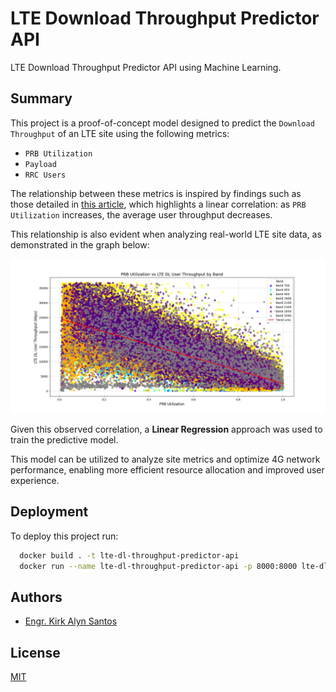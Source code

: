 
# LTE Download Throughput Predictor API

LTE Download Throughput Predictor API using Machine Learning.

## Summary

This project is a proof-of-concept model designed to predict the `Download Throughput` of an LTE site using the following metrics:

- `PRB Utilization`
- `Payload`
- `RRC Users`

The relationship between these metrics is inspired by findings such as those detailed in [this article](https://www.researchgate.net/figure/The-test-set-LTE-cells-PRB-utilization-vs-average-user-throughput-of-1-busy-hour-Linear_fig3_345446849?fbclid=IwZXh0bgNhZW0CMTEAAR05hot6mKNi2HTGkK5CIhinJhs0J-7AyueSaDXfHjnn_4GZN2Cmrw-hIX8_aem_J7at88cjMh_qC9387ZtV0A&__cf_chl_tk=.LRTE2OXcHhJZaYeivl7qdzXL_CdY094uJ4uepfNQo4-1735223026-1.0.1.1-quTIhVHN8WL2cvbAyZ7WW_58zMGsTYM_8LQncSQwK9Y), which highlights a linear correlation: as `PRB Utilization` increases, the average user throughput decreases.

This relationship is also evident when analyzing real-world LTE site data, as demonstrated in the graph below:

![PRB Utilization vs. Download Throughput](assets/prb-vs-dltput.png)

Given this observed correlation, a **Linear Regression** approach was used to train the predictive model.

This model can be utilized to analyze site metrics and optimize 4G network performance, enabling more efficient resource allocation and improved user experience.

## Deployment

To deploy this project run:

```bash
  docker build . -t lte-dl-throughput-predictor-api
  docker run --name lte-dl-throughput-predictor-api -p 8000:8000 lte-dl-throughput-predictor-api
```


## Authors

- [Engr. Kirk Alyn Santos](https://github.com/kirkalyn13)


## License

[MIT](https://choosealicense.com/licenses/mit/)


